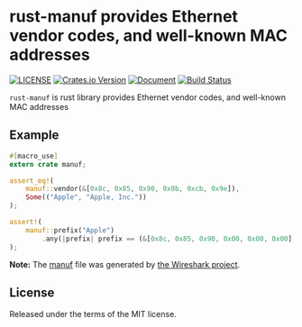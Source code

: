 # rust-manuf provides Ethernet vendor codes, and well-known MAC addresses

[![LICENSE](https://img.shields.io/badge/license-MIT-blue.svg)](LICENSE) [![Crates.io Version](https://img.shields.io/crates/v/manuf.svg)](https://crates.io/crates/manuf) [![Document](https://docs.rs/manuf/badge.svg)](https://docs.rs/manuf/) [![Build Status](https://travis-ci.org/flier/rust-manuf.svg?branch=master)](https://travis-ci.org/Geal/nom)

`rust-manuf` is rust library provides Ethernet vendor codes, and well-known MAC addresses

## Example

```rust
#[macro_use]
extern crate manuf;

assert_eq!(
    manuf::vendor(&[0x8c, 0x85, 0x90, 0x0b, 0xcb, 0x9e]),
    Some(("Apple", "Apple, Inc."))
);

assert!(
    manuf::prefix("Apple")
        .any(|prefix| prefix == (&[0x8c, 0x85, 0x90, 0x00, 0x00, 0x00], 24))
);
```

**Note:** The [manuf](src/manuf) file was generated by [the Wireshark project](https://github.com/wireshark/wireshark/blob/master/manuf).

## License

Released under the terms of the MIT license.

